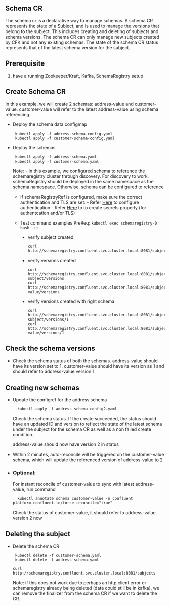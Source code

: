 ## Schema CR

The schema cr is a declarative way to manage schemas. A schema CR represents the state of a Subject, and is used
to manage the versions that belong to the subject. This includes creating and deleting of subjects and schema versions. The schema CR can only manage new subjects created by CFK and not any existing schemas. The state of the schema CR status represents that of the latest schema version for the subject.

## Prerequisite
1. have a running Zookeeper/Kraft, Kafka, SchemaRegistry setup

## Create Schema CR

In this example, we will create 2 schemas: address-value and customer-value. customer-value will refer to the latest address-value using schema referencing

- Deploy the schema data configmap

       kubectl apply -f address-schema-config.yaml
       kubectl apply -f customer-schema-config.yaml

- Deploy the schemas

       kubectl apply -f address-schema.yaml
       kubectl apply -f customer-schema.yaml

    Note:
      - In this example, we configured schema to reference the schemaregistry cluster through discovery. For discovery to work,
        schemaRegistry should be deployed in the same namespace as the schema namespace. Otherwise, schema can be configured to reference

     - If schemaRegistryRef is configured, make sure the correct authentication and TLS are set:
            - Refer [Here](../../../design/templates/common/authentication/rest_endpoint/authentication.md#Rest-Client-Side) to configure authentication
            - Refer [Here](../../../config/samples/README.md) to to create secrets properly (for authentcation and/or TLS)


  - Test command examples
    PreReq: `kubectl exec schemaregistry-0 bash -it`

      - verify subject created

            curl http://schemaregistry.confluent.svc.cluster.local:8081/subjects

      - verify versions created

            curl http://schemaregistry.confluent.svc.cluster.local:8081/subjects/address-subject/versions
            curl http://schemaregistry.confluent.svc.cluster.local:8081/subjects/customer-value/versions

      - verify versions created with right schema

            curl http://schemaregistry.confluent.svc.cluster.local:8081/subjects/address-subject/versions/1
            curl http://schemaregistry.confluent.svc.cluster.local:8081/subjects/customer-value/versions/1

## Check the schema versions
- Check the schema status of both the schemas. address-value should have its version set to 1.
   customer-value should have its version as 1 and should refer to address-value version 1

## Creating new schemas
- Update the configref for the address schema

        kubectl apply -f address-schema-config2.yaml

  Check the schema status. If the create succeeded, the status should have an updated ID and version to reflect the state of the latest schema under the subject for the schema CR as well as a non failed create condition.
  
  address-value should now have version 2 in status


- Within 2 minutes, auto-reconcile will be triggered on the customer-value schema, which will update the referenced version of address-value to 2
  
- ### Optional: 
  For instant reconcile of customer-value to sync with latest address-value, run command 

        kubectl annotate schema customer-value -n confluent platform.confluent.io/force-reconcile="true"

  Check the status of customer-value, it should refer to address-value version 2 now


## Deleting the subject
- Delete the schema CR

       kubectl delete -f customer-schema.yaml
       kubectl delete -f address-schema.yaml
       

  `curl http://schemaregistry.confluent.svc.cluster.local:8081/subjects`

  Note: if this does not work due to perhaps an http client error or schemaregistry already being deleted (data could still be in kafka), we can remove the finalizer from the schema CR if we want to delete the CR. 
